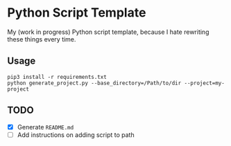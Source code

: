 # Python Script Template

My (work in progress) Python script template, because I hate rewriting these things every time.

## Usage
```
pip3 install -r requirements.txt
python generate_project.py --base_directory=/Path/to/dir --project=my-project
```

## TODO
- [x] Generate `README.md`
- [ ] Add instructions on adding script to path
